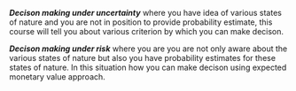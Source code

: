 ***Decison making under uncertainty*** where you have idea of various states of nature and you are not in position to provide probability estimate, this course will tell you about various criterion by which you can make decison.

***Decison making under risk*** where you are you are not only aware about the various states of nature but also you have probability estimates for these states of nature. In this situation how you can make decison using expected monetary value approach.
